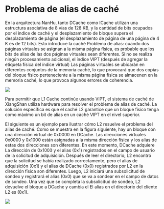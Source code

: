 # Problema de alias de caché

En la arquitectura NanHu, tanto DCache como ICache utilizan una estructura asociativa de 8 vías de 128 KB, y la cantidad de bits ocupados por el índice de caché y el desplazamiento de bloque supera el desplazamiento de página (el desplazamiento de página de una página de 4 K es de 12 bits). Esto introduce la caché Problema de alias: cuando dos páginas virtuales se asignan a la misma página física, es probable que los bits de alias de las dos páginas virtuales sean diferentes. Si no se realiza ningún procesamiento adicional, el índice VIPT (después de agregar la etiqueta física del índice virtual) Las páginas virtuales se ubicarán en diferentes conjuntos de la memoria caché, lo que provocará que dos copias del bloque físico perteneciente a la misma página física se almacenen en la memoria caché, lo que provoca algunos errores de coherencia.

![](../figs/huancun_cache_alias-1.jpg)

Para permitir que L1 Cache continúe usando VIPT, el sistema de caché de XiangShan utiliza hardware para resolver el problema de alias de caché. La solución específica es que el caché L2 garantice que un bloque físico tenga como máximo un bit de alias en un caché VIPT en el nivel superior.

El siguiente es un ejemplo para ilustrar cómo L2 resuelve el problema del alias de caché. Como se muestra en la figura siguiente, hay un bloque con una dirección virtual de 0x0000 en DCache. Las direcciones virtuales 0x0000 y 0x1000 están asignadas a la misma dirección física y los alias de estas dos direcciones son diferentes. En este momento, DCache adquiere La dirección de 0x1000 y el alias (0x1) registrados en el campo de usuario de la solicitud de adquisición. Después de leer el directorio, L2 encontró que la solicitud se había realizado correctamente, pero el alias de adquisición (0x1) y el alias de DCache (0x0) registrados por L2 en la dirección física son diferentes. Luego, L2 iniciará una subsolicitud de sondeo y registrará el alias (0x0) que se va a sondear en el campo de datos de sondeo. Una vez que se completa la subsolicitud de sondeo, L2 devuelve el bloque a DCache y cambia el El alias en el directorio del cliente L2 es (0x1).

![](../figs/huancun_cache_alias-2.jpg)
